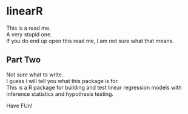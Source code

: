 # linearR

This is a read me.  
A very stupid one.  
If you do end up open this read me, I am not sure what that means.  

## Part Two  
Not sure what to write.  
I guess i will tell you what this package is for.  
This is a R package for building and test linear regression models  with inference statistics and hypothesis testing.  
  
  Have FUn!
